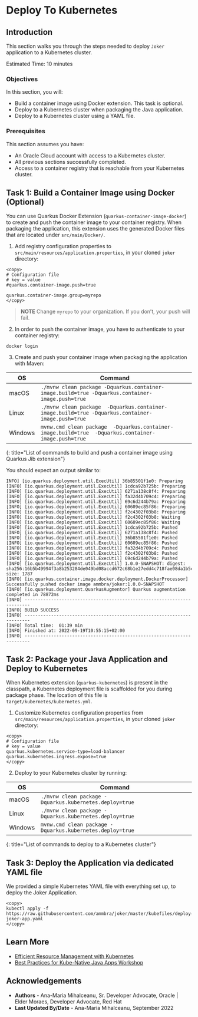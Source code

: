 # Deploy To Kubernetes

## Introduction

This section walks you through the steps needed to deploy `Joker` application to a Kubernetes cluster.

Estimated Time: 10 minutes

### Objectives


In this section, you will:
* Build a container image using Docker extension. This task is optional.
* Deploy to a Kubernetes cluster when packaging the Java application.
* Deploy to a Kubernetes cluster using a YAML file.

### Prerequisites 

This section assumes you have:
* An Oracle Cloud account with access to a Kubernetes cluster.
* All previous sections successfully completed.
* Access to a container registry that is reachable from your Kubernetes cluster.


## Task 1: Build a Container Image using Docker (Optional)

You can use Quarkus Docker Extension (`quarkus-container-image-docker`) to create and push the container image to your container registry. When packaging the application, this extension uses the generated Docker files that are located under `src/main/Docker/`.

1. Add registry configuration properties to `src/main/resources/application.properties`, in your cloned `joker` directory:  

```
<copy>
# Configuration file
# key = value
#quarkus.container-image.push=true 
    
quarkus.container-image.group=myrepo
</copy>
```

> **NOTE** Change `myrepo` to your organization. If you don’t, your push will fail.

2. In order to push the container image, you have to authenticate to your container registry:

```shell
docker login
```

3. Create and push your container image when packaging the application with Maven:

| OS        | Command                                                       |
|-----------|---------------------------------------------------------------|
| macOS     | `./mvnw clean package -Dquarkus.container-image.build=true -Dquarkus.container-image.push=true`    |
| Linux     | `./mvnw clean package  -Dquarkus.container-image.build=true -Dquarkus.container-image.push=true`    |
| Windows   | `mvnw.cmd clean package  -Dquarkus.container-image.build=true  -Dquarkus.container-image.push=true`  |
{: title="List of commands to build and push a container image using Quarkus Jib extension"}

You should expect an output similar to:
```output
INFO] [io.quarkus.deployment.util.ExecUtil] 36b85501f1e0: Preparing
[INFO] [io.quarkus.deployment.util.ExecUtil] 1cdca92b725b: Preparing
[INFO] [io.quarkus.deployment.util.ExecUtil] 6271a138c8f4: Preparing
[INFO] [io.quarkus.deployment.util.ExecUtil] fa32d4b709c4: Preparing
[INFO] [io.quarkus.deployment.util.ExecUtil] 69c6d244b79a: Preparing
[INFO] [io.quarkus.deployment.util.ExecUtil] 60609ec85f86: Preparing
[INFO] [io.quarkus.deployment.util.ExecUtil] f2c4302f03b8: Preparing
[INFO] [io.quarkus.deployment.util.ExecUtil] f2c4302f03b8: Waiting
[INFO] [io.quarkus.deployment.util.ExecUtil] 60609ec85f86: Waiting
[INFO] [io.quarkus.deployment.util.ExecUtil] 1cdca92b725b: Pushed
[INFO] [io.quarkus.deployment.util.ExecUtil] 6271a138c8f4: Pushed
[INFO] [io.quarkus.deployment.util.ExecUtil] 36b85501f1e0: Pushed
[INFO] [io.quarkus.deployment.util.ExecUtil] 60609ec85f86: Pushed
[INFO] [io.quarkus.deployment.util.ExecUtil] fa32d4b709c4: Pushed
[INFO] [io.quarkus.deployment.util.ExecUtil] f2c4302f03b8: Pushed
[INFO] [io.quarkus.deployment.util.ExecUtil] 69c6d244b79a: Pushed
[INFO] [io.quarkus.deployment.util.ExecUtil] 1.0.0-SNAPSHOT: digest: sha256:16b5b49994f3a8b253284de049bd08accd672c68b1e27edd4c718fae08da1b5c size: 1787
[INFO] [io.quarkus.container.image.docker.deployment.DockerProcessor] Successfully pushed docker image ammbra/joker:1.0.0-SNAPSHOT
[INFO] [io.quarkus.deployment.QuarkusAugmentor] Quarkus augmentation completed in 78872ms
[INFO] ------------------------------------------------------------------------
[INFO] BUILD SUCCESS
[INFO] ------------------------------------------------------------------------
[INFO] Total time:  01:39 min
[INFO] Finished at: 2022-09-19T10:55:15+02:00
[INFO] ------------------------------------------------------------------------
```

## Task 2: Package your Java Application and Deploy to Kubernetes

When Kubernetes extension (`quarkus-kubernetes`) is present in the classpath, a Kubernetes deployment file is scaffolded for you during package phase.
The location of this file is `target/kubernetes/kubernetes.yml`.

1. Customize Kubernetes configuration properties from `src/main/resources/application.properties`, in your cloned `joker` directory:

```
<copy>
# Configuration file
# key = value
quarkus.kubernetes.service-type=load-balancer
quarkus.kubernetes.ingress.expose=true
</copy>
```

2. Deploy to your Kubernetes cluster by running:

| OS        | Command                                                      |
|-----------|--------------------------------------------------------------|
| macOS     | `./mvnw clean package -Dquarkus.kubernetes.deploy=true`      |
| Linux     | `./mvnw clean package -Dquarkus.kubernetes.deploy=true`   |
| Windows   | `mvnw.cmd clean package -Dquarkus.kubernetes.deploy=true` |
{: title="List of commands to deploy to a Kubernetes cluster"}


## Task 3: Deploy the Application via dedicated YAML file

We provided a simple Kubernetes YAML file with everything set up, to deploy the Joker Application.

```
<copy>
kubectl apply -f https://raw.githubusercontent.com/ammbra/joker/master/kubefiles/deploy-joker-app.yaml
</copy>
```

## Learn More

* [Efficient Resource Management with Kubernetes](https:dn.dev/kube-dev-practices)
* [Best Practices for Kube-Native Java Apps Workshop](https://redhat-scholars.github.io/kube-native-java-apps)

## Acknowledgements
* **Authors** - Ana-Maria Mihalceanu, Sr. Developer Advocate, Oracle | Elder Moraes, Developer Advocate, Red Hat
* **Last Updated By/Date** - Ana-Maria Mihalceanu,  September 2022
